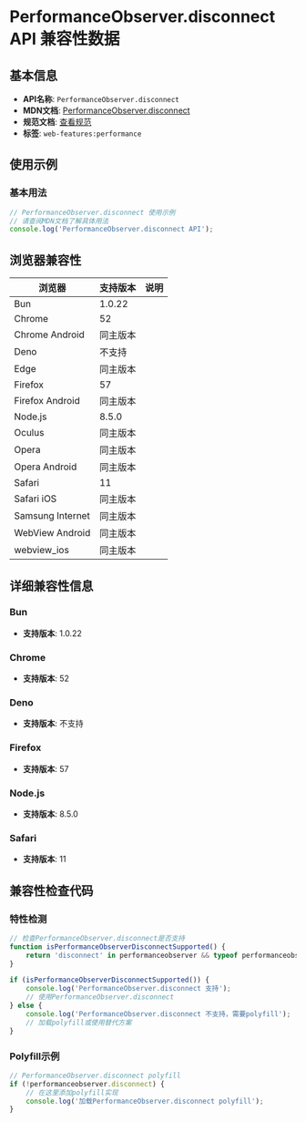 # PerformanceObserver.disconnect API 兼容性数据

## 基本信息

- **API名称**: `PerformanceObserver.disconnect`
- **MDN文档**: [PerformanceObserver.disconnect](https://developer.mozilla.org/docs/Web/API/PerformanceObserver/disconnect)
- **规范文档**: [查看规范](https://w3c.github.io/performance-timeline/#dom-performanceobserver-disconnect)
- **标签**: `web-features:performance`

## 使用示例

### 基本用法

```javascript
// PerformanceObserver.disconnect 使用示例
// 请查阅MDN文档了解具体用法
console.log('PerformanceObserver.disconnect API');
```

## 浏览器兼容性

| 浏览器 | 支持版本 | 说明 |
|--------|----------|------|
| Bun | 1.0.22 |  |
| Chrome | 52 |  |
| Chrome Android | 同主版本 |  |
| Deno | 不支持 |  |
| Edge | 同主版本 |  |
| Firefox | 57 |  |
| Firefox Android | 同主版本 |  |
| Node.js | 8.5.0 |  |
| Oculus | 同主版本 |  |
| Opera | 同主版本 |  |
| Opera Android | 同主版本 |  |
| Safari | 11 |  |
| Safari iOS | 同主版本 |  |
| Samsung Internet | 同主版本 |  |
| WebView Android | 同主版本 |  |
| webview_ios | 同主版本 |  |

## 详细兼容性信息

### Bun

- **支持版本**: 1.0.22

### Chrome

- **支持版本**: 52

### Deno

- **支持版本**: 不支持

### Firefox

- **支持版本**: 57

### Node.js

- **支持版本**: 8.5.0

### Safari

- **支持版本**: 11

## 兼容性检查代码

### 特性检测

```javascript
// 检查PerformanceObserver.disconnect是否支持
function isPerformanceObserverDisconnectSupported() {
    return 'disconnect' in performanceobserver && typeof performanceobserver.disconnect === 'function';
}

if (isPerformanceObserverDisconnectSupported()) {
    console.log('PerformanceObserver.disconnect 支持');
    // 使用PerformanceObserver.disconnect
} else {
    console.log('PerformanceObserver.disconnect 不支持，需要polyfill');
    // 加载polyfill或使用替代方案
}
```

### Polyfill示例

```javascript
// PerformanceObserver.disconnect polyfill
if (!performanceobserver.disconnect) {
    // 在这里添加polyfill实现
    console.log('加载PerformanceObserver.disconnect polyfill');
}
```

